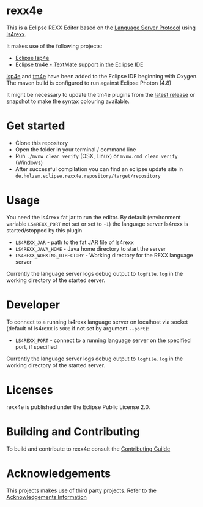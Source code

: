 # rexx4e

This is a Eclipse REXX Editor based on the [Language Server Protocol](https://microsoft.github.io/language-server-protocol/) using [ls4rexx](https://github.com/holzem/ls4rexx). 

It makes use of the following projects:
   
* [Eclipse lsp4e](https://projects.eclipse.org/projects/technology.lsp4e) 
* [Eclipse tm4e - TextMate support in the Eclipse IDE](https://projects.eclipse.org/projects/technology.tm4e) 

[lsp4e](https://projects.eclipse.org/projects/technology.lsp4e) and
[tm4e](https://projects.eclipse.org/projects/technology.tm4e) have been added
to the Eclipse IDE beginning with Oxygen. The maven build is configured to run against Eclipse Photon (4.8)

It might be necessary to update the tm4e plugins from the [latest release](https://download.eclipse.org/tm4e/releases/) or  
[snapshot](http://download.eclipse.org/tm4e/snapshots/) to make the syntax colouring available.

# Get started

* Clone this repository
* Open the folder in your terminal / command line
* Run `./mvnw clean verify` (OSX, Linux) or `mvnw.cmd clean verify` (Windows)
* After successful compilation you can find an eclipse update site in `de.holzem.eclipse.rexx4e.repository/target/repository`

# Usage

You need the ls4rexx fat jar to run the editor. By default (environment variable `LS4REXX_PORT` not set or set to `-1`) 
the language server ls4rexx is started/stopped by this plugin   

* `LS4REXX_JAR` - path to the fat JAR file of ls4rexx
* `LS4REXX_JAVA_HOME` - Java home directory to start the server
* `LS4REXX_WORKING_DIRECTORY` - Working directory for the REXX language server

Currently the language server logs debug output to `logfile.log` in the working directory of the started server.

# Developer

To connect to a running ls4rexx language server on localhost via socket (default of ls4rexx is `5008` if not set by argument `--port`): 

* `LS4REXX_PORT` - connect to a running language server on the specified port, if specified

Currently the language server logs debug output to `logfile.log` in the working directory of the started server.

# Licenses

rexx4e is published under the Eclipse Public License 2.0.

# Building and Contributing

To build and contribute to rexx4e consult the [Contributing Guilde](https://github.com/holzem/rexx4e/blob/master/CONTRIBUTING.md)

# Acknowledgements

This projects makes use of third party projects. Refer to the [Acknowledgements Information](https://github.com/holzem/rexx4e/blob/master/ACKNOWLEDGEMENT.md)   
